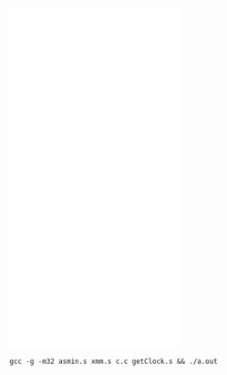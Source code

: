 ![](/Notatki/Semestr%204/Organizacja%20i%20architektura%20komputerów/Labolatoria/Labolatorium%207/asmin.s)![](/Notatki/Semestr%204/Organizacja%20i%20architektura%20komputerów/Labolatoria/Labolatorium%207/c.c)![](/Notatki/Semestr%204/Organizacja%20i%20architektura%20komputerów/Labolatoria/Labolatorium%207/getClock.s)![](/Notatki/Semestr%204/Organizacja%20i%20architektura%20komputerów/Labolatoria/Labolatorium%207/xmm.s)

```run-bash
gcc -g -m32 asmin.s xmm.s c.c getClock.s && ./a.out
```
